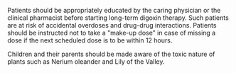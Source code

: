 Patients should be appropriately educated by the caring physician or the clinical pharmacist before starting long-term digoxin therapy. Such patients are at risk of accidental overdoses and drug-drug interactions. Patients should be instructed not to take a "make-up dose" in case of missing a dose if the next scheduled dose is to be within 12 hours.

Children and their parents should be made aware of the toxic nature of plants such as Nerium oleander and Lily of the Valley.